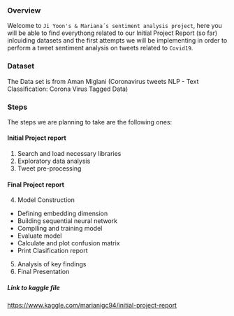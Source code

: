 ### Overview

Welcome to `Ji Yoon's & Mariana´s sentiment analysis project`, 
here you will be able to find everythong related to our Initial Project Report 
(so far) inlcuiding datasets and the first attempts we will be implementing
in order to perform a tweet sentiment analysis on tweets related to `Covid19`.

### Dataset
The Data set is from Aman Miglani (Coronavirus tweets NLP - Text Classification: Corona Virus Tagged Data) 

### Steps
The steps we are planning to take are the following ones:

#### Initial Project report
1. Search and load necessary libraries
2. Exploratory data analysis
3. Tweet pre-processing

#### Final Project report

4. Model Construction
  + Defining embedding dimension
  + Building sequential neural network
  + Compiling and training model
  + Evaluate model
  + Calculate and plot confusion matrix
  + Print Clasification report
5. Analysis of key findings
6. Final Presentation

##### Link to kaggle file
https://www.kaggle.com/marianigc94/initial-project-report 
